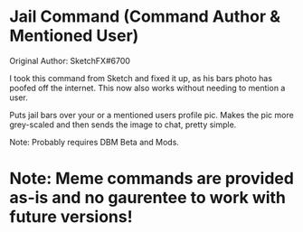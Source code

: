 # Jail Command (Command Author & Mentioned User)
Original Author: SketchFX#6700

I took this command from Sketch and fixed it up, as his bars photo has poofed off the internet. This now also works without needing to mention a user.

Puts jail bars over your or a mentioned users profile pic. Makes the pic more grey-scaled and then sends the image to chat, pretty simple. 

Note: Probably requires DBM Beta and Mods.

# Note: Meme commands are provided as-is and no gaurentee to work with future versions!